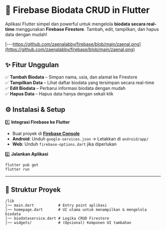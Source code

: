 # 🚀 **Firebase Biodata CRUD in Flutter**  

Aplikasi Flutter simpel dan powerful untuk mengelola **biodata secara real-time** menggunakan **Firebase Firestore**. Tambah, edit, tampilkan, dan hapus data dengan mudah!  


[---https://github.com/zaenalabby/firebase/blob/main/zaenal.png](https://github.com/zaenalabby/firebase/blob/main/zaenal.png)


## ✨ **Fitur Unggulan** 

✅ **Tambah Biodata** – Simpan nama, usia, dan alamat ke Firestore  
✅ **Tampilkan Data** – Lihat daftar biodata yang tersimpan secara real-time  
✅ **Edit Biodata** – Perbarui informasi biodata dengan mudah  
✅ **Hapus Data** – Hapus data hanya dengan sekali klik  


## ⚙️ **Instalasi & Setup**  
1️⃣ **Integrasi Firebase ke Flutter**  
   - Buat proyek di **[Firebase Console](https://console.firebase.google.com/)**  
   - **Android**: Unduh `google-services.json` → Letakkan di `android/app/`  
   - **Web**: Unduh `firebase-options.dart` jika diperlukan  

2️⃣ **Jalankan Aplikasi**  
   ```sh  
   flutter pub get  
   flutter run  
   ```  

---

## 📂 **Struktur Proyek**  
```
/lib
│── main.dart           # Entry point aplikasi
│── homepage.dart       # UI utama untuk menampilkan & mengelola biodata
│── biodataservice.dart # Logika CRUD Firestore
│── widgets/            # (Opsional) Komponen UI tambahan
```  
